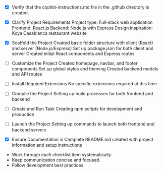 - [x] Verify that the copilot-instructions.md file in the .github directory is created.

- [x] Clarify Project Requirements
  Project type: Full-stack web application
  Frontend: React.js
  Backend: Node.js with Express
  Design inspiration: Koya Casablanca restaurant website

- [x] Scaffold the Project
  Created basic folder structure with client (React) and server (Node.js/Express)
  Set up package.json for both client and server
  Created initial React components and Express routes

- [ ] Customize the Project
  Created homepage, navbar, and footer components
  Set up global styles and theming
  Created backend models and API routes

- [ ] Install Required Extensions
  No specific extensions required at this time

- [ ] Compile the Project
  Setting up build processes for both frontend and backend

- [ ] Create and Run Task
  Creating npm scripts for development and production

- [ ] Launch the Project
  Setting up commands to launch both frontend and backend servers

- [x] Ensure Documentation is Complete
  README.md created with project information and setup instructions

- Work through each checklist item systematically.
- Keep communication concise and focused.
- Follow development best practices.
